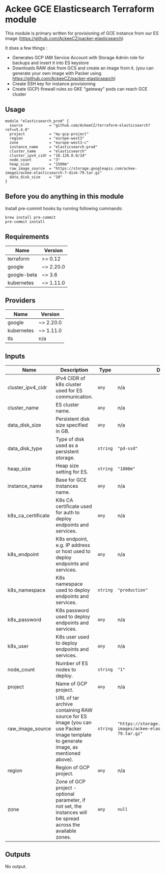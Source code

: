 # Ackee GCE Elasticsearch Terraform module

This module is primary written for provisioning of GCE instance from our ES image (https://github.com/AckeeCZ/packer-elasticsearch)

It does a few things :
* Generates GCP IAM Service Account with Storage Admin role for backups and insert it into ES keystore
* Downloads RAW disk from GCS and create an image from it. (you can generate your own image with Packer using https://github.com/AckeeCZ/packer-elasticsearch)
* Create SSH key for instance provisioning
* Create (GCP) firewall rules so GKE "gateway" pods can reach GCE cluster

## Usage

```hcl
module "elasticsearch_prod" {
  source            = "github.com/AckeeCZ/terraform-elasticsearch?ref=v5.4.0"
  project           = "my-gcp-project"
  region            = "europe-west3"
  zone              = "europe-west3-c"
  instance_name     = "elasticsearch-prod"
  cluster_name      = "elasticsearch"
  cluster_ipv4_cidr = "10.128.0.0/14"
  node_count        = "3"
  heap_size         = "1500m"
  raw_image_source  = "https://storage.googleapis.com/ackee-images/ackee-elasticsearch-7-disk-79.tar.gz"
  data_disk_size    = "10"
}
```

## Before you do anything in this module

Install pre-commit hooks by running following commands:

```shell script
brew install pre-commit
pre-commit install
```

<!-- BEGINNING OF PRE-COMMIT-TERRAFORM DOCS HOOK -->
## Requirements

| Name | Version |
|------|---------|
| terraform | >= 0.12 |
| google | ~> 2.20.0 |
| google-beta | ~> 3.6 |
| kubernetes | ~> 1.11.0 |

## Providers

| Name | Version |
|------|---------|
| google | ~> 2.20.0 |
| kubernetes | ~> 1.11.0 |
| tls | n/a |

## Inputs

| Name | Description | Type | Default | Required |
|------|-------------|------|---------|:--------:|
| cluster\_ipv4\_cidr | IPv4 CIDR of k8s cluster used for ES communication. | `any` | n/a | yes |
| cluster\_name | ES cluster name. | `any` | n/a | yes |
| data\_disk\_size | Persistent disk size specified in GB. | `any` | n/a | yes |
| data\_disk\_type | Type of disk used as a persistent storage. | `string` | `"pd-ssd"` | no |
| heap\_size | Heap size setting for ES. | `string` | `"1800m"` | no |
| instance\_name | Base for GCE instances name. | `any` | n/a | yes |
| k8s\_ca\_certificate | K8s CA certificate used for auth to deploy endpoints and services. | `any` | n/a | yes |
| k8s\_endpoint | K8s endpoint, e.g. IP address or host used to deploy endpoints and services. | `any` | n/a | yes |
| k8s\_namespace | K8s namespace used to deploy endpoints and services. | `string` | `"production"` | no |
| k8s\_password | K8s password used to deploy endpoints and services. | `any` | n/a | yes |
| k8s\_user | K8s user used to deploy endpoints and services. | `any` | n/a | yes |
| node\_count | Number of ES nodes to deploy. | `string` | `"1"` | no |
| project | Name of GCP project. | `any` | n/a | yes |
| raw\_image\_source | URL of tar archive containing RAW source for ES image (you can use Packer image template to generate image, as mentioned above). | `string` | `"https://storage.googleapis.com/ackee-images/ackee-elasticsearch-7-disk-79.tar.gz"` | no |
| region | Region of GCP project. | `any` | n/a | yes |
| zone | Zone of GCP project - optional parameter, if not set, the instances will be spread across the available zones. | `any` | `null` | no |

## Outputs

No output.

<!-- END OF PRE-COMMIT-TERRAFORM DOCS HOOK -->
